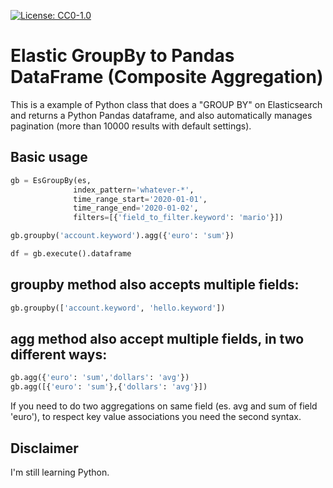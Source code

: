 
[![License: CC0-1.0](https://licensebuttons.net/p/zero/1.0/88x31.png)](http://creativecommons.org/publicdomain/zero/1.0/)


# Elastic GroupBy to Pandas DataFrame (Composite Aggregation)
This is a example of Python class that does a "GROUP BY" on Elasticsearch and returns a Python Pandas dataframe, and also automatically manages pagination (more than 10000 results with default settings).


## Basic usage
```python
gb = EsGroupBy(es,
              index_pattern='whatever-*',
              time_range_start='2020-01-01',
              time_range_end='2020-01-02',
              filters=[{'field_to_filter.keyword': 'mario'}])

gb.groupby('account.keyword').agg({'euro': 'sum'})

df = gb.execute().dataframe
```

## groupby method also accepts multiple fields:
```python
gb.groupby(['account.keyword', 'hello.keyword'])
```
## agg method also accept multiple fields, in two different ways:
```python
gb.agg({'euro': 'sum','dollars': 'avg'})
gb.agg([{'euro': 'sum'},{'dollars': 'avg'}])
```
If you need to do two aggregations on same field (es. avg and sum of field 'euro'), to respect key value associations you need the second syntax.

## Disclaimer
I'm still learning Python.
